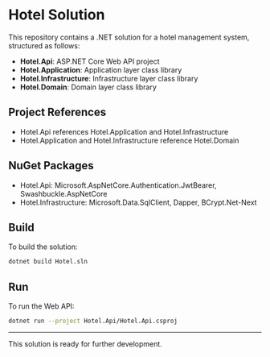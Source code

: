 # Hotel Solution

This repository contains a .NET solution for a hotel management system, structured as follows:

- **Hotel.Api**: ASP.NET Core Web API project
- **Hotel.Application**: Application layer class library
- **Hotel.Infrastructure**: Infrastructure layer class library
- **Hotel.Domain**: Domain layer class library

## Project References
- Hotel.Api references Hotel.Application and Hotel.Infrastructure
- Hotel.Application and Hotel.Infrastructure reference Hotel.Domain

## NuGet Packages
- Hotel.Api: Microsoft.AspNetCore.Authentication.JwtBearer, Swashbuckle.AspNetCore
- Hotel.Infrastructure: Microsoft.Data.SqlClient, Dapper, BCrypt.Net-Next

## Build
To build the solution:

```sh
dotnet build Hotel.sln
```

## Run
To run the Web API:

```sh
dotnet run --project Hotel.Api/Hotel.Api.csproj
```

---

This solution is ready for further development.
